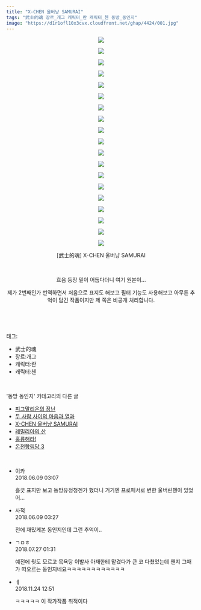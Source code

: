 ```yaml
---
title: "X-CHEN 울버냥 SAMURAI"
tags: "武士的魂 장르_개그 캐릭터_란 캐릭터_첸 동방_동인지"
image: "https://d1r1ofl10x3cvx.cloudfront.net/ghap/4424/001.jpg"
---
```

<div class="article">
<p style="text-align: center; clear: none; float: none;"><img src="{{ site.imgserver7 }}/ghap/4424/001.jpg"/></p>
<p style="text-align: center; clear: none; float: none;"><img src="{{ site.imgserver7 }}/ghap/4424/002.jpg"/></p>
<p style="text-align: center; clear: none; float: none;"><img src="{{ site.imgserver7 }}/ghap/4424/003.jpg"/></p>
<p style="text-align: center; clear: none; float: none;"><img src="{{ site.imgserver7 }}/ghap/4424/004.jpg"/></p>
<p style="text-align: center; clear: none; float: none;"><img src="{{ site.imgserver7 }}/ghap/4424/005.jpg"/></p>
<p style="text-align: center; clear: none; float: none;"><img src="{{ site.imgserver7 }}/ghap/4424/006.jpg"/></p>
<p style="text-align: center; clear: none; float: none;"><img src="{{ site.imgserver7 }}/ghap/4424/007.jpg"/></p>
<p style="text-align: center; clear: none; float: none;"><img src="{{ site.imgserver7 }}/ghap/4424/008.jpg"/></p>
<p style="text-align: center; clear: none; float: none;"><img src="{{ site.imgserver7 }}/ghap/4424/009.jpg"/></p>
<p style="text-align: center; clear: none; float: none;"><img src="{{ site.imgserver7 }}/ghap/4424/010.jpg"/></p>
<p style="text-align: center; clear: none; float: none;"><img src="{{ site.imgserver7 }}/ghap/4424/011.jpg"/></p>
<p style="text-align: center; clear: none; float: none;"><img src="{{ site.imgserver7 }}/ghap/4424/012.jpg"/></p>
<p style="text-align: center; clear: none; float: none;"><img src="{{ site.imgserver7 }}/ghap/4424/013.jpg"/></p>
<p style="text-align: center; clear: none; float: none;"><img src="{{ site.imgserver7 }}/ghap/4424/014.jpg"/></p>
<p style="text-align: center; clear: none; float: none;"><img src="{{ site.imgserver7 }}/ghap/4424/015.jpg"/></p>
<p style="text-align: center; clear: none; float: none;"><img src="{{ site.imgserver7 }}/ghap/4424/016.jpg"/></p>
<p style="text-align: center; clear: none; float: none;"><img src="{{ site.imgserver7 }}/ghap/4424/017.jpg"/></p>
<p style="text-align: center; clear: none; float: none;"><img src="{{ site.imgserver7 }}/ghap/4424/018.jpg"/></p>
<p style="text-align: center; clear: none; float: none;"><img src="{{ site.imgserver7 }}/ghap/4424/019.jpg"/></p>
<p style="text-align: center; clear: none; float: none;">[武士的魂] X-CHEN 울버냥 SAMURAI</p>
<p style="text-align: center; clear: none; float: none;"><br/></p>
<p style="text-align: center; clear: none; float: none;">흐음 등장 밑이 어둡다더니 여기 원본이...</p>
<p style="text-align: center; clear: none; float: none;">제가 2번째인가 번역하면서 처음으로 표지도 해보고 필터 기능도 사용해보고 아무튼 추억이 담긴 작품이지만 제 쪽은 비공개 처리합니다.</p>
<p><br/></p>
</div><br/>
<div class="tagTrail">
<p>태그: </p>
<ul>
<li>武士的魂</li>
<li>장르:개그</li>
<li>캐릭터:란</li>
<li>캐릭터:첸</li>
</ul>
</div><br/>
<div class="another">
<p>'동방 동인지' 카테고리의 다른 글</p>
<ul>
<li><a href="/ghap_4426">피그말리온의 장난</a></li>
<li><a href="/ghap_4425">두 사람 사이의 마음과 열과</a></li>
<li><a href="/ghap_4424">X-CHEN 울버냥 SAMURAI</a></li>
<li><a href="/ghap_4423">레밀리아의 산</a></li>
<li><a href="/ghap_4422">훌륭해라!</a></li>
<li><a href="/ghap_4421">온천향림당 3</a></li>
</ul>
</div><br/>
<div class="cb_module cb_fluid">
<div class="cb_wrt cb_profile">
<div class="comment">
<ul>
<li class="cb_thumb_off" id="comment15268293">
<div class="cb_comment_area">
<div class="cb_info_area">
<div class="cb_section">
<span class="cb_nick_name">이카</span>
</div>
<div class="cb_section">
<span class="cb_date">2018.06.09 03:07 </span>
</div>
</div>
<div class="cb_dsc_comment">
<p class="cb_dsc">
											흘끗 표지만 보고 동방유정청곈가 했더니 거기엔 프로페서로 변한 울버린첸이 있었어...
										</p>
</div>
</div></li>
<li class="cb_thumb_off" id="comment15268303">
<div class="cb_comment_area">
<div class="cb_info_area">
<div class="cb_section">
<span class="cb_nick_name">사적</span>
</div>
<div class="cb_section">
<span class="cb_date">2018.06.09 03:27 </span>
</div>
</div>
<div class="cb_dsc_comment">
<p class="cb_dsc">
											전에 재밌게본 동인지인데 그런 추억이..
										</p>
</div>
</div></li>
<li class="cb_thumb_off" id="comment15294491">
<div class="cb_comment_area">
<div class="cb_info_area">
<div class="cb_section">
<span class="cb_nick_name">ㄱㅁㅎ</span>
</div>
<div class="cb_section">
<span class="cb_date">2018.07.27 01:31 </span>
</div>
</div>
<div class="cb_dsc_comment">
<p class="cb_dsc">
											예전에 뭣도 모르고 목욕탕 이발사 아재한테 맡겼다가 큰 코 다쳤었는데 왠지 그때가 떠오르는 동인지네요ㅋㅋㅋㅋㅋㅋㅋㅋㅋㅋㅋㅋ
										</p>
</div>
</div></li>
<li class="cb_thumb_off" id="comment15377777">
<div class="cb_comment_area">
<div class="cb_info_area">
<div class="cb_section">
<span class="cb_nick_name">ㅔ</span>
</div>
<div class="cb_section">
<span class="cb_date">2018.11.24 12:51 </span>
</div>
</div>
<div class="cb_dsc_comment">
<p class="cb_dsc">
											ㅋㅋㅋㅋㅋ 이 작가작품 취적이다 
										</p>
</div>
</div></li>
</ul>
</div>
</div><!-- commentList close -->
</div><br/>
